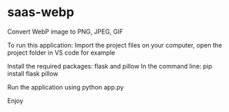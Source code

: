 # saas-webp
Convert WebP image to PNG, JPEG, GIF

To run this application:
Import the project files on your computer, open the project folder in VS code for example 

Install the required packages: flask and pillow
In the command line: pip install flask pillow

Run the application using python app.py

Enjoy
